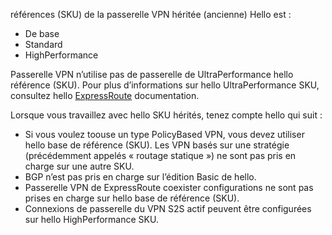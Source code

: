 références (SKU) de la passerelle VPN héritée (ancienne) Hello est :

* De base
* Standard
* HighPerformance

Passerelle VPN n’utilise pas de passerelle de UltraPerformance hello référence (SKU). Pour plus d’informations sur hello UltraPerformance SKU, consultez hello [ExpressRoute](../articles/expressroute/expressroute-about-virtual-network-gateways.md) documentation.

Lorsque vous travaillez avec hello SKU hérités, tenez compte hello qui suit :

* Si vous voulez toouse un type PolicyBased VPN, vous devez utiliser hello base de référence (SKU). Les VPN basés sur une stratégie (précédemment appelés « routage statique ») ne sont pas pris en charge sur une autre SKU.
* BGP n’est pas pris en charge sur l’édition Basic de hello.
* Passerelle VPN de ExpressRoute coexister configurations ne sont pas prises en charge sur hello base de référence (SKU).
* Connexions de passerelle du VPN S2S actif peuvent être configurées sur hello HighPerformance SKU.
